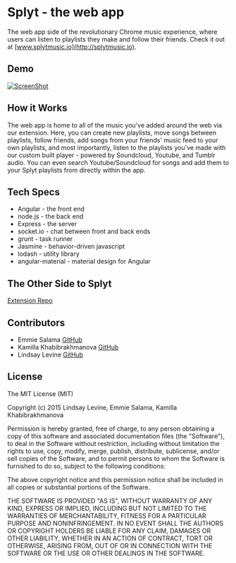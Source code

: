 Splyt - the web app
================

The web app side of the revolutionary Chrome music experience, where users can listen to playlists they make and follow their friends. Check it out at [www.splytmusic.io](http://splytmusic.io).

## Demo

[![ScreenShot](http://puu.sh/g1yqq/3034a266e5.png)](http://youtu.be/C6bM_RRIjcg)

## How it Works

The web app is home to all of the music you've added around the web via our extension. Here, you can create new playlists, move songs between playlists, follow friends, add songs from your friends' music feed to your own playlists, and most importantly, listen to the playlists you've made with our custom built player - powered by Soundcloud, Youtube, and Tumblr audio. You can even search Youtube/Soundcloud for songs and add them to your Splyt playlists from directly within the app.

## Tech Specs

* Angular - the front end
* node.js - the back end
* Express - the server
* socket.io - chat between front and back ends
* grunt - task runner
* Jasmine - behavior-driven javascript
* lodash - utility library
* angular-material - material design for Angular

## The Other Side to Splyt
[Extension Repo](https://github.com/lindslev/splyt-extension)

## Contributors

* Emmie Salama [GitHub](https://github.com/es1831)
* Kamilla Khabibrakhmanova [GitHub](https://github.com/KamillaKhabibrakhmanova)
* Lindsay Levine [GitHub](https://github.com/lindslev)

## License

The MIT License (MIT)

Copyright (c) 2015 Lindsay Levine, Emmie Salama, Kamilla Khabibrakhmanova

Permission is hereby granted, free of charge, to any person obtaining a copy
of this software and associated documentation files (the "Software"), to deal
in the Software without restriction, including without limitation the rights
to use, copy, modify, merge, publish, distribute, sublicense, and/or sell
copies of the Software, and to permit persons to whom the Software is
furnished to do so, subject to the following conditions:

The above copyright notice and this permission notice shall be included in
all copies or substantial portions of the Software.

THE SOFTWARE IS PROVIDED "AS IS", WITHOUT WARRANTY OF ANY KIND, EXPRESS OR
IMPLIED, INCLUDING BUT NOT LIMITED TO THE WARRANTIES OF MERCHANTABILITY,
FITNESS FOR A PARTICULAR PURPOSE AND NONINFRINGEMENT. IN NO EVENT SHALL THE
AUTHORS OR COPYRIGHT HOLDERS BE LIABLE FOR ANY CLAIM, DAMAGES OR OTHER
LIABILITY, WHETHER IN AN ACTION OF CONTRACT, TORT OR OTHERWISE, ARISING FROM,
OUT OF OR IN CONNECTION WITH THE SOFTWARE OR THE USE OR OTHER DEALINGS IN
THE SOFTWARE.

